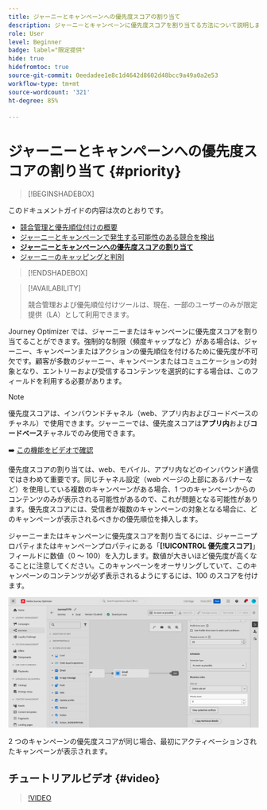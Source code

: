 ```yaml
---
title: ジャーニーとキャンペーンへの優先度スコアの割り当て
description: ジャーニーとキャンペーンに優先度スコアを割り当てる方法について説明します。
role: User
level: Beginner
badge: label="限定提供"
hide: true
hidefromtoc: true
source-git-commit: 0eedadee1e8c1d4642d8602d48bcc9a49a0a2e53
workflow-type: tm+mt
source-wordcount: '321'
ht-degree: 85%

---
```



# ジャーニーとキャンペーンへの優先度スコアの割り当て {#priority}

>[!BEGINSHADEBOX]

このドキュメントガイドの内容は次のとおりです。

* [競合管理と優先順位付けの概要](gs-conflict-prioritization.md)
* [ジャーニーとキャンペーンで発生する可能性のある競合を検出](conflicts.md)
* **[ジャーニーとキャンペーンへの優先度スコアの割り当て](priority-scores.md)**
* [ジャーニーのキャッピングと判別](journey-capping.md)

>[!ENDSHADEBOX]

>[!AVAILABILITY]
>
>競合管理および優先順位付けツールは、現在、一部のユーザーのみが限定提供（LA）として利用できます。

Journey Optimizer では、ジャーニーまたはキャンペーンに優先度スコアを割り当てることができます。強制的な制限（頻度キャップなど）がある場合は、ジャーニー、キャンペーンまたはアクションの優先順位を付けるために優先度が不可欠です。顧客が多数のジャーニー、キャンペーンまたはコミュニケーションの対象となり、エントリーおよび受信するコンテンツを選択的にする場合は、このフィールドを利用する必要があります。

>[!NOTE]
>
>優先度スコアは、インバウンドチャネル（web、アプリ内およびコードベースのチャネル）で使用できます。ジャーニーでは、優先度スコアは&#x200B;**アプリ内**&#x200B;および&#x200B;**コードベース**&#x200B;チャネルでのみ使用できます。

➡️ [この機能をビデオで確認](#video)

優先度スコアの割り当ては、web、モバイル、アプリ内などのインバウンド通信ではきわめて重要です。同じチャネル設定（web ページの上部にあるバナーなど）を使用している複数のキャンペーンがある場合、1 つのキャンペーンからのコンテンツのみが表示される可能性があるので、これが問題となる可能性があります。優先度スコアには、受信者が複数のキャンペーンの対象となる場合に、どのキャンペーンが表示されるべきかの優先順位を挿入します。

ジャーニーまたはキャンペーンに優先度スコアを割り当てるには、ジャーニープロパティまたはキャンペーンプロパティにある「**[!UICONTROL 優先度スコア]**」フィールドに数値（0 ～ 100）を入力します。数値が大きいほど優先度が高くなることに注意してください。このキャンペーンをオーサリングしていて、このキャンペーンのコンテンツが必ず表示されるようにするには、100 のスコアを付けます。

![](assets/priority-score.png)

2 つのキャンペーンの優先度スコアが同じ場合、最初にアクティベーションされたキャンペーンが表示されます。

## チュートリアルビデオ {#video}

>[!VIDEO](https://video.tv.adobe.com/v/3435529?quality=12)
